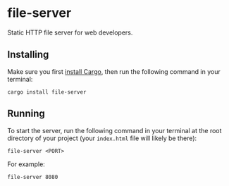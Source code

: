 # file-server
Static HTTP file server for web developers.

## Installing

Make sure you first [install Cargo](https://doc.rust-lang.org/cargo/), then run the following command in your terminal:
```
cargo install file-server
```

## Running

To start the server, run the following command in your terminal at the root directory of your project (your `index.html` file will likely be there):

```
file-server <PORT>
```

For example:
```
file-server 8080
```
